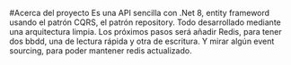 #Acerca del proyecto
Es una API sencilla con .Net 8, entity frameword usando el patrón CQRS, el patrón repository.
Todo desarrollado mediante una arquitectura limpia.
Los próximos pasos será añadir  Redis, para tener dos bbdd, una de lectura rápida y otra de escritura.
Y mirar algún event sourcing, para poder mantener redis actualizado.
